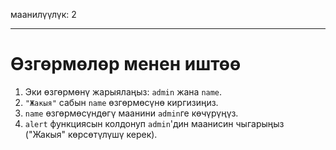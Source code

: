 маанилүүлүк: 2

---

# Өзгөрмөлөр менен иштөө

1. Эки өзгөрмөнү жарыялаңыз: `admin` жана `name`.
2. `"Жакыя"` сабын `name` өзгөрмөсүнө киргизиңиз.
3. `name` өзгөрмөсүндөгү маанини `admin`ге көчүрүңүз.
4. `alert` функциясын колдонуп `admin`'дин маанисин чыгарыңыз ("Жакыя" көрсөтүлүшү керек).
